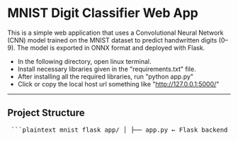 # MNIST Digit Classifier Web App

This is a simple web application that uses a Convolutional Neural Network (CNN) model trained on the MNIST dataset to predict handwritten digits (0–9). The model is exported in ONNX format and deployed with Flask.

- In the following directory, open linux terminal.
- Install necessary libraries given in the "requirements.txt" file.
- After installing all the required libraries, run "python app.py"
- Click or copy the local host url something like "http://127.0.0.1:5000/"

---

## Project Structure

<pre> ```plaintext mnist_flask_app/ │ ├── app.py ← Flask backend ├── mnist_cnn.onnx ← exported ONNX model ├── samples_images/ ← Random 5 MNIST images ├── WebPage/ │ └── index.html ← HTML for upload & prediction ├── utils.py ← helper functions ├── requirements.txt ← libraries needed └── README.md ← how to run the app ``` </pre>
